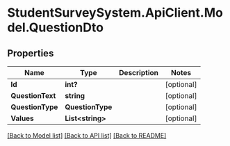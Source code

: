 # StudentSurveySystem.ApiClient.Model.QuestionDto
## Properties

Name | Type | Description | Notes
------------ | ------------- | ------------- | -------------
**Id** | **int?** |  | [optional] 
**QuestionText** | **string** |  | [optional] 
**QuestionType** | **QuestionType** |  | [optional] 
**Values** | **List&lt;string&gt;** |  | [optional] 

[[Back to Model list]](../README.md#documentation-for-models) [[Back to API list]](../README.md#documentation-for-api-endpoints) [[Back to README]](../README.md)

